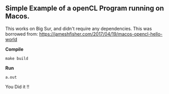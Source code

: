 
## Simple Example of a openCL Program running on Macos.

This works on Big Sur, and didn't require any dependencies. This was borrowed from: https://jameshfisher.com/2017/04/19/macos-opencl-hello-world

**Compile**

`make build`

**Run**

`a.out`

You Did it !!
